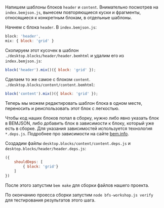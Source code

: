 Напишем шаблоны блоков `header` и `content`. Внимательно посмотрев на `index.bemjson.js`, вынесем повторяющиеся куски и
фрагменты, относящиеся к конкретным блокам, в отдельные шаблоны.

Начнем с блока `header`. В `index.bemjson.js`:

```js
block: 'header',
mix: { block: 'grid' }
```

Скопируем этот кусочек в шаблон `./desktop.blocks/header/header.bemhtml` и удалим его из `index.bemjson.js`:

```js
block('header').mix()({ block: 'grid' });
```

Сделаем то же самое с блоком `content`.
`./desktop.blocks/content/content.bemhtml`:

```js
block('content').mix()({ block: 'grid' });
```

Теперь мы можем редактировать шаблон блока в одном месте, переносить и реиспользовать этот блок с легкостью.

Чтобы код наших блоков попал в сборку, нужно либо явно указать блок в BEMJSON, либо добавить блок в зависимости к блоку, который уже есть в сборке. Для указания зависимостей используется технология `*.deps.js`. Подробнее про зависимости на сайте [bem.info](http://ru.bem.info/tools/bem/bem-tools/depsjs/).

Создадим файлы `desktop.blocks/content/content.deps.js` и `desktop.blocks/header/header.deps.js`:

```js
({
    shouldDeps: [
        { block: 'grid'}
    ]
})
```

После этого запустим `bem make` для сборки файлов нашего проекта.

По окончанию проесса сборки запустим `node bfs-workshop.js verify` для тестирования результатов этого шага.

